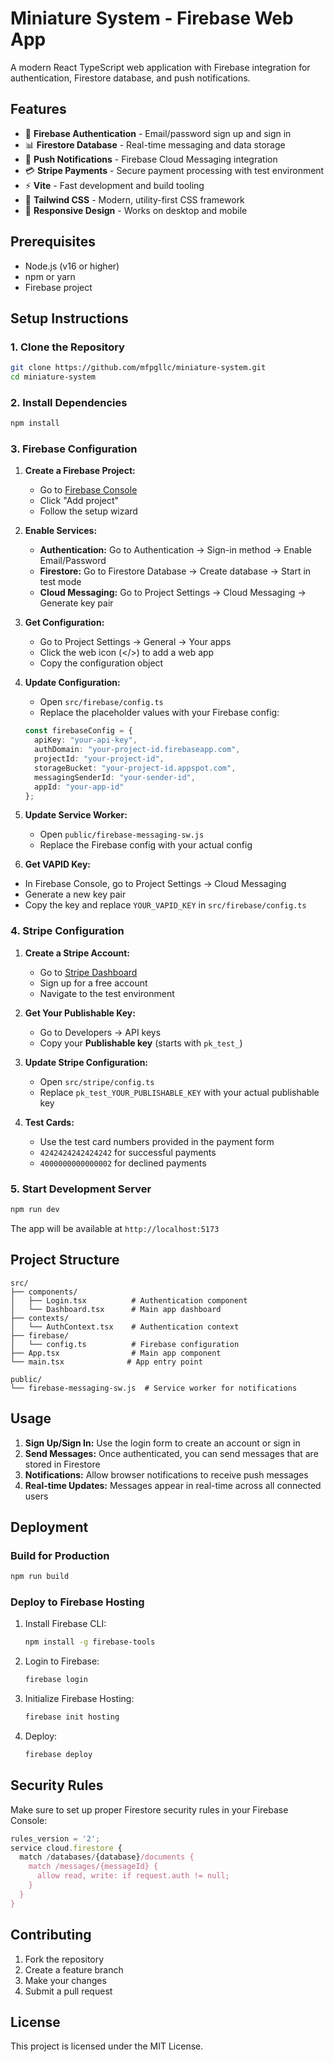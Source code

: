 # Miniature System - Firebase Web App

A modern React TypeScript web application with Firebase integration for authentication, Firestore database, and push notifications.

## Features

- 🔐 **Firebase Authentication** - Email/password sign up and sign in
- 📊 **Firestore Database** - Real-time messaging and data storage
- 🔔 **Push Notifications** - Firebase Cloud Messaging integration
- 💳 **Stripe Payments** - Secure payment processing with test environment
- ⚡ **Vite** - Fast development and build tooling
- 🎨 **Tailwind CSS** - Modern, utility-first CSS framework
- 📱 **Responsive Design** - Works on desktop and mobile

## Prerequisites

- Node.js (v16 or higher)
- npm or yarn
- Firebase project

## Setup Instructions

### 1. Clone the Repository

```bash
git clone https://github.com/mfpgllc/miniature-system.git
cd miniature-system
```

### 2. Install Dependencies

```bash
npm install
```

### 3. Firebase Configuration

1. **Create a Firebase Project:**
   - Go to [Firebase Console](https://console.firebase.google.com/)
   - Click "Add project"
   - Follow the setup wizard

2. **Enable Services:**
   - **Authentication:** Go to Authentication → Sign-in method → Enable Email/Password
   - **Firestore:** Go to Firestore Database → Create database → Start in test mode
   - **Cloud Messaging:** Go to Project Settings → Cloud Messaging → Generate key pair

3. **Get Configuration:**
   - Go to Project Settings → General → Your apps
   - Click the web icon (</>) to add a web app
   - Copy the configuration object

4. **Update Configuration:**
   - Open `src/firebase/config.ts`
   - Replace the placeholder values with your Firebase config:
   ```typescript
   const firebaseConfig = {
     apiKey: "your-api-key",
     authDomain: "your-project-id.firebaseapp.com",
     projectId: "your-project-id",
     storageBucket: "your-project-id.appspot.com",
     messagingSenderId: "your-sender-id",
     appId: "your-app-id"
   };
   ```

5. **Update Service Worker:**
   - Open `public/firebase-messaging-sw.js`
   - Replace the Firebase config with your actual config

  6. **Get VAPID Key:**
   - In Firebase Console, go to Project Settings → Cloud Messaging
   - Generate a new key pair
   - Copy the key and replace `YOUR_VAPID_KEY` in `src/firebase/config.ts`

### 4. Stripe Configuration

1. **Create a Stripe Account:**
   - Go to [Stripe Dashboard](https://dashboard.stripe.com/)
   - Sign up for a free account
   - Navigate to the test environment

2. **Get Your Publishable Key:**
   - Go to Developers → API keys
   - Copy your **Publishable key** (starts with `pk_test_`)

3. **Update Stripe Configuration:**
   - Open `src/stripe/config.ts`
   - Replace `pk_test_YOUR_PUBLISHABLE_KEY` with your actual publishable key

4. **Test Cards:**
   - Use the test card numbers provided in the payment form
   - `4242424242424242` for successful payments
   - `4000000000000002` for declined payments

### 5. Start Development Server

```bash
npm run dev
```

The app will be available at `http://localhost:5173`

## Project Structure

```
src/
├── components/
│   ├── Login.tsx          # Authentication component
│   └── Dashboard.tsx      # Main app dashboard
├── contexts/
│   └── AuthContext.tsx    # Authentication context
├── firebase/
│   └── config.ts          # Firebase configuration
├── App.tsx                # Main app component
└── main.tsx              # App entry point

public/
└── firebase-messaging-sw.js  # Service worker for notifications
```

## Usage

1. **Sign Up/Sign In:** Use the login form to create an account or sign in
2. **Send Messages:** Once authenticated, you can send messages that are stored in Firestore
3. **Notifications:** Allow browser notifications to receive push messages
4. **Real-time Updates:** Messages appear in real-time across all connected users

## Deployment

### Build for Production

```bash
npm run build
```

### Deploy to Firebase Hosting

1. Install Firebase CLI:
   ```bash
   npm install -g firebase-tools
   ```

2. Login to Firebase:
   ```bash
   firebase login
   ```

3. Initialize Firebase Hosting:
   ```bash
   firebase init hosting
   ```

4. Deploy:
   ```bash
   firebase deploy
   ```

## Security Rules

Make sure to set up proper Firestore security rules in your Firebase Console:

```javascript
rules_version = '2';
service cloud.firestore {
  match /databases/{database}/documents {
    match /messages/{messageId} {
      allow read, write: if request.auth != null;
    }
  }
}
```

## Contributing

1. Fork the repository
2. Create a feature branch
3. Make your changes
4. Submit a pull request

## License

This project is licensed under the MIT License.

